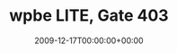 ---
templateKey: event
guid: 089505bd-6eab-11ea-99c5-002590d1d1b0
date: 2009-12-17T00:00:00+00:00
eventTime: '5-8pm'
title: wpbe LITE, Gate 403
artist: wpbe LITE
city: Toronto
venue: Gate 403
group: The Worst Pop Band Ever
guests: Christine Bougie, Dafydd Hughes, Gord Mowat
---
